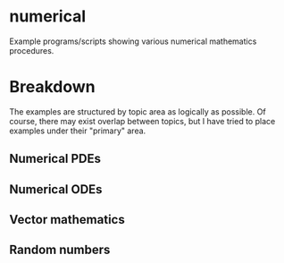 # numerical
Example programs/scripts showing various numerical mathematics procedures.

# Breakdown
The examples are structured by topic area as logically as possible. Of course,
there may exist overlap between topics, but I have tried to place examples
under their "primary" area. 

## Numerical PDEs

## Numerical ODEs

## Vector mathematics

## Random numbers


